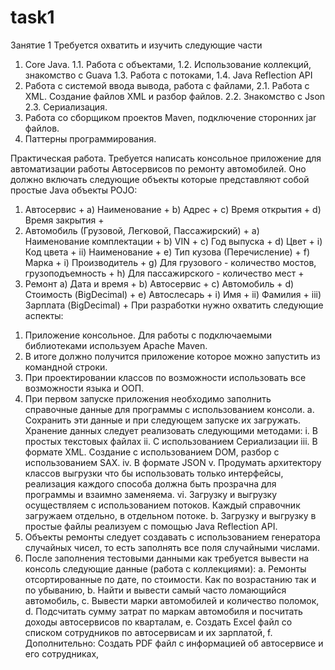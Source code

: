 # task1
Занятие 1
Требуется охватить и изучить следующие части
1. Core Java. 
	1.1. Работа с объектами,
	1.2. Использование коллекций, знакомство с  Guava
	1.3. Работа с потоками,
	1.4. Java Reflection API
2. Работа с системой ввода вывода, работа с файлами,
	2.1. Работа с XML. Создание файлов XML и разбор файлов.
	2.2. Знакомство с Json
	2.3. Сериализация.
3. Работа со сборщиком проектов Maven, подключение сторонних jar файлов.
4. Паттерны программирования.

Практическая работа.
	Требуется написать консольное приложение для автоматизации работы Автосервисов по ремонту автомобилей. Оно должно включать следующие объекты которые представляют собой простые Java объекты POJO: 
1) Автосервис +
	a) Наименование +
	b) Адрес +
	c) Время открытия +
	d) Время закрытия +
2) Автомобиль (Грузовой, Легковой, Пассажирский) +
	a) Наименование комплектации +
	b) VIN + 
	c) Год выпуска + 
	d) Цвет +
		i) Код цвета +
		ii) Наименование +
	e) Тип кузова (Перечисление) +
	f) Марка +
		i) Производитель +
	g) Для грузового - количество мостов, грузоподъемность +
	h) Для пассажирского - количество мест +
3) Ремонт
	a) Дата и время	+
	b) Автосервис +
	c) Автомобиль +
	d) Стоимость (BigDecimal) +
	e) Автослесарь +
		i) Имя + 
		ii) Фамилия +
		iii) Зарплата (BigDecimal) +
При разработки нужно охватить следующие аспекты:
1. Приложение консольное. Для работы с подключаемыми библиотеками используем Apache Maven.
2. В итоге должно получится приложение которое можно запустить из командной строки.
3. При проектировании классов по возможности использовать все возможности языка и ООП.
4. При первом запуске приложения необходимо заполнить справочные данные для программы с использованием консоли.
	a. Сохранить эти данные и при следующем запуске их загружать. Хранение данных следует реализовать следующими методами:
		i. В простых  текстовых файлах
		ii. С использованием Сериализации
		iii. В формате XML. Создание с использованием DOM, разбор с использованием SAX.
		iv. В формате JSON
		v. Продумать архитектору классов выгрузки что бы использовать только интерфейсы, реализация каждого способа должна 				быть прозрачна для программы и взаимно заменяема.
		vi. Загрузку и выгрузку осуществляем с использованием потоков. Каждый справочник загружаем отдельно, в отдельном 				потоке.
	b. Загрузку и выгрузку в простые файлы реализуем с помощью Java Reflection API.
5. Объекты ремонты следует создавать с использованием генератора случайных чисел, то есть заполнять все поля случайными числами.
6. После заполнения тестовыми данными как требуется вывести на консоль следующие данные (работа с коллекциями):
	a. Ремонты отсортированные по дате, по стоимости. Как по возрастанию так и по убыванию, 
	b. Найти и вывести самый часто ломающийся автомобиль,
	c. Вывести марки автомобилей и количество поломок,
	d. Подсчитать сумму затрат по маркам автомобиля и посчитать доходы автосервисов по кварталам,
	e. Создать Excel файл со списком сотрудников по автосервисам и их зарплатой,
	f. Дополнительно: Создать PDF файл с информацией об автосервисе и его сотрудниках,


	


  
